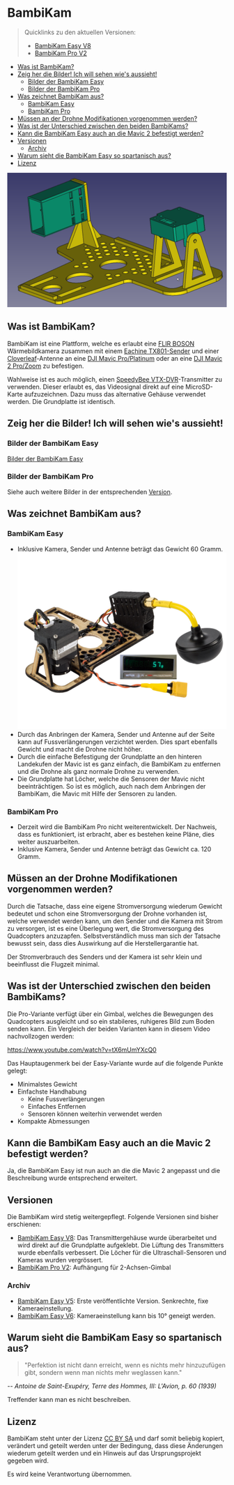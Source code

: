 # BambiKam

> Quicklinks zu den aktuellen Versionen:
> - [BambiKam Easy V8](BambiKamEasy/BambiKamEasyV8)
> - [BambiKam Pro V2](BambiKamPro/BambiKamProV2)

- [Was ist BambiKam?](#Was-ist-BambiKam)
- [Zeig her die Bilder! Ich will sehen wie's aussieht!](#Zeig-her-die-Bilder-Ich-will-sehen-wies-aussieht)
  - [Bilder der BambiKam Easy](#Bilder-der-BambiKam-Easy)
  - [Bilder der BambiKam Pro](#Bilder-der-BambiKam-Pro)
- [Was zeichnet BambiKam aus?](#Was-zeichnet-BambiKam-aus)
  - [BambiKam Easy](#BambiKam-Easy)
  - [BambiKam Pro](#BambiKam-Pro)
- [Müssen an der Drohne Modifikationen vorgenommen werden?](#Müssen-an-der-Drohne-Modifikationen-vorgenommen-werden)
- [Was ist der Unterschied zwischen den beiden BambiKams?](#Was-ist-der-Unterschied-zwischen-den-beiden-BambiKams)
- [Kann die BambiKam Easy auch an die Mavic 2 befestigt werden?](#Kann-die-BambiKam-Easy-auch-an-die-Mavic-2-befestigt-werden)
- [Versionen](#Versionen)
  - [Archiv](#Archiv)
- [Warum sieht die BambiKam Easy so spartanisch aus?](#Warum-sieht-die-BambiKam-Easy-so-spartanisch-aus)
- [Lizenz](#Lizenz)

![Bild der BambiKam Easy](bilder/BambiKam_Easy_CAD.png)

## Was ist BambiKam?

BambiKam ist eine Plattform, welche es erlaubt eine [FLIR BOSON](http://www.flir.de/cores/boson/) Wärmebildkamera zusammen mit einem [Eachine TX801-Sender](https://www.google.com/search?q=eachine%20tx801) und einer [Cloverleaf](https://www.google.com/search?q=align+cloverleaf+5.8+ghz)-Antenne an eine [DJI Mavic Pro/Platinum](https://www.google.com/search?q=dji+mavic+pro+platinum) oder an eine [DJI Mavic 2 Pro/Zoom](https://www.google.com/search?q=dji+mavic+2+pro) zu befestigen.

Wahlweise ist es auch möglich, einen [SpeedyBee VTX-DVR](https://www.speedybee.com/speedy-bee-vtx-dvr/)-Transmitter zu verwenden. Dieser erlaubt es, das Videosignal direkt auf eine MicroSD-Karte aufzuzeichnen. Dazu muss das alternative Gehäuse verwendet werden. Die Grundplatte ist identisch.

## Zeig her die Bilder! Ich will sehen wie's aussieht!

### Bilder der BambiKam Easy

[Bilder der BambiKam Easy](BambiKamEasy/BambiKamEasyV8#zeig-her-die-bilder-ich-will-sehen-wies-aussieht)

### Bilder der BambiKam Pro

Siehe auch weitere Bilder in der entsprechenden [Version](#versionen).

## Was zeichnet BambiKam aus?

### BambiKam Easy

- Inklusive Kamera, Sender und Antenne beträgt das Gewicht 60 Gramm. ![Gewicht](bilder/BambiKam_Easy_Gewicht.jpg)
- Durch das Anbringen der Kamera, Sender und Antenne auf der Seite kann auf Fussverlängerungen verzichtet werden. Dies spart ebenfalls Gewicht und macht die Drohne nicht höher.
- Durch die einfache Befestigung der Grundplatte an den hinteren Landekufen der Mavic ist es ganz einfach, die BambiKam zu entfernen und die Drohne als ganz normale Drohne zu verwenden.
- Die Grundplatte hat Löcher, welche die Sensoren der Mavic nicht beeinträchtigen. So ist es möglich, auch nach dem Anbringen der BambiKam, die Mavic mit Hilfe der Sensoren zu landen.

### BambiKam Pro

- Derzeit wird die BambiKam Pro nicht weiterentwickelt. Der Nachweis, dass es funktioniert, ist erbracht, aber es bestehen keine Pläne, dies weiter auszuarbeiten.
- Inklusive Kamera, Sender und Antenne beträgt das Gewicht ca. 120 Gramm.

## Müssen an der Drohne Modifikationen vorgenommen werden?

Durch die Tatsache, dass eine eigene Stromversorgung wiederum Gewicht bedeutet und schon eine Stromversorgung der Drohne vorhanden ist, welche verwendet werden kann, um den Sender und die Kamera mit Strom zu versorgen, ist es eine Überlegung wert, die Stromversorgung des Quadcopters anzuzapfen. Selbstverständlich muss man sich der Tatsache bewusst sein, dass dies Auswirkung auf die Herstellergarantie hat.

Der Stromverbrauch des Senders und der Kamera ist sehr klein und beeinflusst die Flugzeit minimal.

## Was ist der Unterschied zwischen den beiden BambiKams?

Die Pro-Variante verfügt über ein Gimbal, welches die Bewegungen des Quadcopters ausgleicht und so ein stabileres, ruhigeres Bild zum Boden senden kann. Ein Vergleich der beiden Varianten kann in diesem Video nachvollzogen werden:

<https://www.youtube.com/watch?v=tX6mUmYXcQ0>

Das Hauptaugenmerk bei der Easy-Variante wurde auf die folgende Punkte gelegt:

- Minimalstes Gewicht
- Einfachste Handhabung
  - Keine Fussverlängerungen
  - Einfaches Entfernen
  - Sensoren können weiterhin verwendet werden
- Kompakte Abmessungen

## Kann die BambiKam Easy auch an die Mavic 2 befestigt werden?

Ja, die BambiKam Easy ist nun auch an die die Mavic 2 angepasst und die Beschreibung wurde entsprechend erweitert.

## Versionen

Die BambiKam wird stetig weitergepflegt. Folgende Versionen sind bisher erschienen:

- [BambiKam Easy V8](/BambiKamEasy/BambiKamEasyV8): Das Transmittergehäuse wurde überarbeitet und wird direkt auf die Grundplatte aufgeklebt. Die Lüftung des Transmitters wurde ebenfalls verbessert. Die Löcher für die Ultraschall-Sensoren und Kameras wurden vergrössert.
- [BambiKam Pro V2](/BambiKamPro/BambiKamProV2): Aufhängung für 2-Achsen-Gimbal

### Archiv

- [BambiKam Easy V5](/BambiKamEasy/BambiKamEasyV5): Erste veröffentlichte Version. Senkrechte, fixe Kameraeinstellung.
- [BambiKam Easy V6](/BambiKamEasy/BambiKamEasyV6): Kameraeinstellung kann bis 10° geneigt werden.

## Warum sieht die BambiKam Easy so spartanisch aus?

> "Perfektion ist nicht dann erreicht, wenn es nichts mehr hinzuzufügen gibt, sondern wenn man nichts mehr weglassen kann."

-- <cite> Antoine de Saint-Exupéry, Terre des Hommes, III: L'Avion, p. 60 (1939)</cite>

Treffender kann man es nicht beschreiben.

## Lizenz

BambiKam steht unter der Lizenz [CC BY SA](https://creativecommons.org/licenses/by-sa/3.0/ch/) und darf somit beliebig kopiert, verändert und geteilt werden unter der Bedingung, dass diese Änderungen wiederum geteilt werden und ein Hinweis auf das Ursprungsprojekt gegeben wird.

Es wird keine Verantwortung übernommen.

